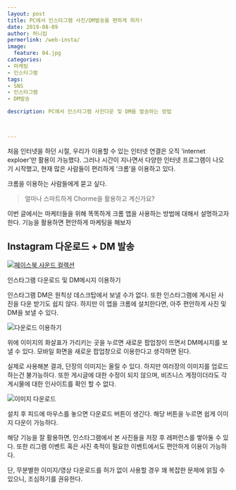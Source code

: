 ```yaml
---
layout: post
title: PC에서 인스타그램 사진/DM발송을 편하게 하자!
date: 2019-08-09
author: 허니킴
permerlink: /web-insta/
image:
  feature: 04.jpg
categories:
- 마케팅
- 인스타그램
tags:
- SNS
- 인스타그램
- DM발송

description: PC에서 인스타그램 사진다운 및 DM을 발송하는 방법



---
```




처음 인터넷을 하던 시절, 우리가 이용할 수 있는 인터넷 연결은 오직 ‘internet exploer’만 활용이 가능했다. 그러나 시간이 지나면서 다양한 인터넷 프로그램이 나오기 시작했고, 현재 많은 사람들이 편리하게 ‘크롬’을 이용하고 있다.

크롬을 이용하는 사람들에게 묻고 싶다.

> 얼마나 스마트하게 Chorme을 활용하고 계신가요?

이번 글에서는 마케터들을 위해 똑똑하게 크롬 앱을 사용하는 방법에 대해서 설명하고자 한다. 기능을 활용하면 편안하게 마케팅을 해보자

## Instagram 다운로드 + DM 발송

[![페이스북 사운드 컬렉션](https://socialmediaexplorer.com/wp-content/uploads/2018/11/Instagram-automation.png)](https://chrome.google.com/webstore/detail/downloader-for-instagram/olkpikmlhoaojbbmmpejnimiglejmboe)

인스타그램 다운로드 및 DM메시지 이용하기

인스타그램 DM은 원칙상 데스크탑에서 보낼 수가 없다. 또한 인스타그램에 게시된 사진을 다운 받기도 쉽지 않다. 하지만 이 앱을 크롬에 설치한다면, 아주 편안하게 사진 및 DM을 보낼 수 있다.

![다운로드 이용하기](https://lh3.googleusercontent.com/ESTjK53xscd5bdU5XvtIvfKHr5gQPJDghl8cxLz0ImZxgvxxNjIanUgkwLKVG9IqqxDgNCXxTg=w640-h400-e365)

위에 이미지의 화살표가 가리키는 곳을 누르면 새로운 팝업창이 뜨면서 DM메시지를 보낼 수 있다. 모바일 화면을 새로운 팝업창으로 이용한다고 생각하면 된다.

실제로 사용해본 결과, 단장의 이미지는 올릴 수 있다. 하지만 여러장의 이미지를 업로드 하는건 불가능하다. 또한 게시글에 대한 수정이 되지 않으며, 비즈니스 계정이더라도 각 게시물에 대한 인사이트를 확인 할 수 없다.

![이미지 다운로드](https://lh3.googleusercontent.com/8V-y2dx51ZpfB3o-4yfu4oqx1RM8FOjwbMAIIL1CEfnKX6lNiM-TfQCjOQwnHbwVkBsjRGab7A=w640-h400-e365)

설치 후 피드에 마우스를 놓으면 다운로드 버튼이 생긴다. 해당 버튼을 누르면 쉽게 이미지 다운이 가능하다.

해당 기능을 잘 활용하면, 인스타그램에서 본 사진들을 저장 후 레퍼런스를 쌓아둘 수 있다. 또한 리그램 이벤트 혹은 사진 축적이 필요한 이벤트에서도 편안하게 이용이 가능하다.

단, 무분별한 이미지/영상 다운로드를 허가 없이 사용할 경우 꽤 복잡한 문제에 얽힐 수 있으니, 조심하기를 권유한다.

